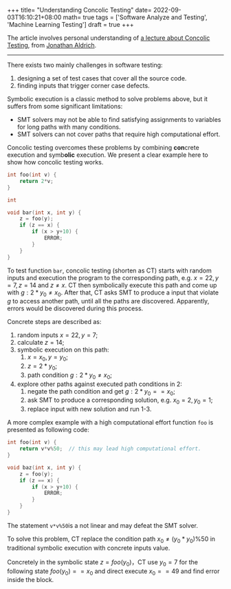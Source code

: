 +++
title= "Understanding Concolic Testing"
date= 2022-09-03T16:10:21+08:00
math= true
tags = ['Software Analyze and Testing', 'Machine Learning Testing']
draft = true
+++

The article involves personal understanding of  [a lecture about Concolic Testing](https://www.cs.cmu.edu/~aldrich/courses/17-355-19sp/notes/notes15-concolic-testing.pdf), from [Jonathan Aldrich](https://www.notion.so/Understanding-Concolic-Testing-5ba0faf9cf6b4644a5eb537461f06f89).

---

There exists two mainly challenges in software testing:

1. designing a set of test cases that cover all the source code.
2. finding inputs that trigger corner case defects.

Symbolic execution is a classic method to solve problems above, but it suffers from some significant limitations:

- SMT solvers may not be able to find satisfying assignments to variables for long paths with many conditions.
- SMT solvers can not cover paths that require high computational effort.

Concolic testing overcomes these problems by combining **con**crete execution and symb**olic** execution.  We present a clear example here to show how concolic testing works.

```cpp
int foo(int v) {
    return 2*v;
}

int 

void bar(int x, int y) {
    z = foo(y);
    if (z == x) {
        if (x > y+10) {
            ERROR;
        }
    }
}
```

To test function `bar`, concolic testing (shorten as CT) starts with random inputs and execution the program to the corresponding path, e.g. $x=22,y=7,z=14$ and $z \ne x$. CT then symbolically execute this path and come up with $g:2*y_0\ne x_0$. After that, CT asks SMT to produce a input that violate $g$ to access another path, until all the paths are discovered. Apparently, errors would be discovered during this process.

Concrete steps are described as:

1. random inputs $x=22, y=7$;
2. calculate $z = 14$;
3. symbolic execution on this path:
    1. $x=x_0,y=y_0$;
    2. $z=2*y_0$;
    3. path condition $g:2*y_0 \ne x_0$;
4. explore other paths against executed path conditions in 2:
    1. negate the path condition and get $g:2*y_0==x_0$;
    2. ask SMT to produce a corresponding solution, e.g. $x_0=2,y_0=1$;
    3. replace input with new solution and run 1-3.

A more complex example with a high computational effort function `foo` is presented as following code:

```cpp
int foo(int v) {
    return v*v%50;  // this may lead high computational effort.
}

void baz(int x, int y) {
    z = foo(y);
    if (z == x) {
        if (x > y+10) {
            ERROR;
        }
    }
}
```

The statement  `v*v%50`is a not linear and may defeat the SMT solver.

To solve this problem, CT replace the condition path $x_0\ne(y_0*y_0)\%50$ in traditional symbolic execution with concrete inputs value.

Concretely in the symbolic state $z=foo(y_0)$，CT use $y_0=7$ for the following state $foo(y_0)==x_0$ and direct execute $x_0==49$ and find error inside the block.